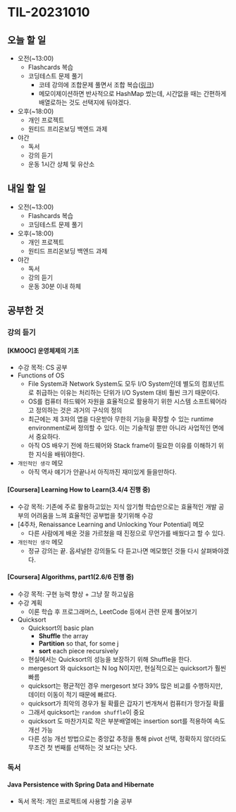 # TIL-20231010

## 오늘 할 일

- 오전(~13:00)
  - Flashcards 복습
  - 코딩테스트 문제 풀기
    - 코테 강의에 조합문제 풀면서 조합 복습([링크](https://m.blog.naver.com/galaxyenergy/222537080429))
    - 메모이제이션하면 반사적으로 HashMap 썼는데, 시간없을 때는 간편하게 배열로하는 것도 선택지에 둬야겠다.
- 오후(~18:00)
  - 개인 프로젝트
  - 원티드 프리온보딩 백엔드 과제
- 야간
  - 독서
  - 강의 듣기
  - 운동 1시간 상체 및 유산소

## 내일 할 일

- 오전(~13:00)
  - Flashcards 복습
  - 코딩테스트 문제 풀기
- 오후(~18:00)
  - 개인 프로젝트
  - 원티드 프리온보딩 백엔드 과제
- 야간
  - 독서
  - 강의 듣기
  - 운동 30분 이내 하체

## 공부한 것

### 강의 듣기

#### [KMOOC] 운영체제의 기초

- 수강 목적: CS 공부
- Functions of OS
  - File System과 Network System도 모두 I/O System인데 별도의 컴포넌트로 취급하는 이유는 처리하는 단위가 I/O System 대비 훨씬 크기 때문이다.
  - OS를 컴퓨터 하드웨어 자원을 효율적으로 활용하기 위한 시스템 소프트웨어라고 정의하는 것은 과거의 구식의 정의
  - 최근에는 제 3자의 앱을 다운받아 무한히 기능을 확장할 수 있는 runtime environment로써 정의할 수 있다. 이는 기술적일 뿐만 아니라 사업적인 면에서 중요하다.
  - 아직 OS 배우기 전에 하드웨어와 Stack frame이 필요한 이유를 이해하기 위한 지식을 배워야한다.
- `개인적인 생각` 메모
  - 아직 역사 얘기가 안끝나서 아직까진 재미있게 들을만하다.

#### [Coursera] Learning How to Learn(3.4/4 진행 중)

- 수강 목적: 기존에 주로 활용하고있는 지식 암기형 학습만으로는 효율적인 개발 공부의 어려움을 느껴 효율적인 공부법을 찾기위해 수강
- [4주차, Renaissance Learning and Unlocking Your Potential] 메모
  - 다른 사람에게 배운 것을 가르쳤을 때 진정으로 무언가를 배웠다고 할 수 있다.
- `개인적인 생각` 메모
  - 정규 강의는 끝. 옵셔널한 강의들도 다 듣고나면 메모했던 것들 다시 살펴봐야겠다.

#### [Coursera] Algorithms, part1(2.6/6 진행 중)

- 수강 목적: 구현 능력 향상 + 그냥 잘 하고싶음
- 수강 계획
  - 이론 학습 후 프로그래머스, LeetCode 등에서 관련 문제 풀어보기
- Quicksort
  - Quicksort의 basic plan
    - **Shuffle** the array
    - **Partition** so that, for some j
    - **sort** each piece recursively
  - 현실에서는 Quicksort의 성능을 보장하기 위해 Shuffle을 한다.
  - mergesort 와 quicksort는 N log N이지만, 현실적으로는 quicksort가 훨씬 빠름
  - quicksort는 평균적인 경우 mergesort 보다 39% 많은 비교를 수행하지만, 데이터 이동이 적기 때문에 빠르다.
  - quicksort가 최악의 경우가 될 확률은 갑자기 번개쳐서 컴퓨터가 망가질 확률
  - 그래서 quicksort는 `random shuffle`이 중요
  - quicksort 도 마찬가지로 작은 부분배열에는 insertion sort를 적용하여 속도 개선 가능
  - 다른 성능 개선 방법으로는 중앙값 추정을 통해 pivot 선택, 정확하지 않더라도 무조건 첫 번째를 선택하는 것 보다는 낫다.

### 독서

#### Java Persistence with Spring Data and Hibernate

- 독서 목적: 개인 프로젝트에 사용할 기술 공부

